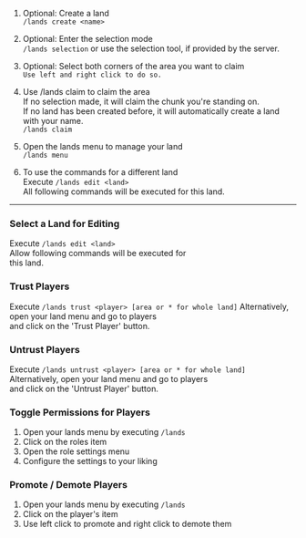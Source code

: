 1. Optional: Create a land\
`/lands create <name>`

2. Optional: Enter the selection mode\
`/lands selection` or use the selection tool, if provided by the server.

3. Optional: Select both corners of the area you want to claim\
`Use left and right click to do so.`

4. Use /lands claim to claim the area\
If no selection made, it will claim the chunk you're standing on.\
If no land has been created before, it will automatically create a land with your name.\
`/lands claim`

5. Open the lands menu to manage your land\
`/lands menu`

6. To use the commands for a different land\
Execute `/lands edit <land>`\
All following commands will be executed for this land.


***

### Select a Land for Editing
Execute `/lands edit <land>`\
Allow following commands will be executed for\
this land.

### Trust Players
Execute `/lands trust <player> [area or * for whole land]`
Alternatively, open your land menu and go to players\
and click on the 'Trust Player' button.

### Untrust Players
Execute `/lands untrust <player> [area or * for whole land]`
Alternatively, open your land menu and go to players\
and click on the 'Untrust Player' button.

### Toggle Permissions for Players
1. Open your lands menu by executing `/lands `
2. Click on the roles item
3. Open the role settings menu
4. Configure the settings to your liking

### Promote / Demote Players
1. Open your lands menu by executing `/lands `
2. Click on the player's item
3. Use left click to promote and right click to demote them
